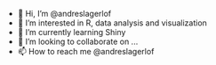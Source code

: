 - 👋 Hi, I’m @andreslagerlof
- 👀 I’m interested in R, data analysis and visualization
- 🌱 I’m currently learning Shiny
- 💞️ I’m looking to collaborate on ...
- 📫 How to reach me @andreslagerlof

<!---
andreslagerlof/andreslagerlof is a ✨ special ✨ repository because its `README.md` (this file) appears on your GitHub profile.
You can click the Preview link to take a look at your changes.
--->
